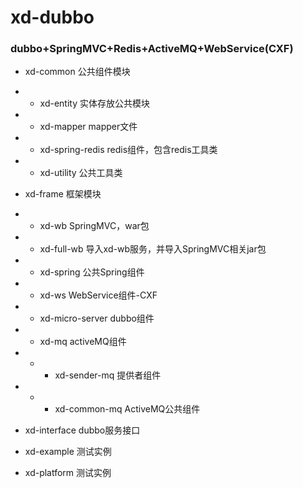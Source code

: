 # xd-dubbo
### dubbo+SpringMVC+Redis+ActiveMQ+WebService(CXF) ### 
- xd-common 公共组件模块 
- - xd-entity 实体存放公共模块  
- - xd-mapper mapper文件   
- - xd-spring-redis redis组件，包含redis工具类    
- - xd-utility 公共工具类

- xd-frame 框架模块  
- - xd-wb SpringMVC，war包  
- - xd-full-wb 导入xd-wb服务，并导入SpringMVC相关jar包  
- - xd-spring 公共Spring组件   
- - xd-ws WebService组件-CXF   
- - xd-micro-server dubbo组件  
- - xd-mq activeMQ组件  
- - - xd-sender-mq 提供者组件   
- - - xd-common-mq ActiveMQ公共组件

- xd-interface dubbo服务接口

- xd-example 测试实例   
- xd-platform 测试实例
